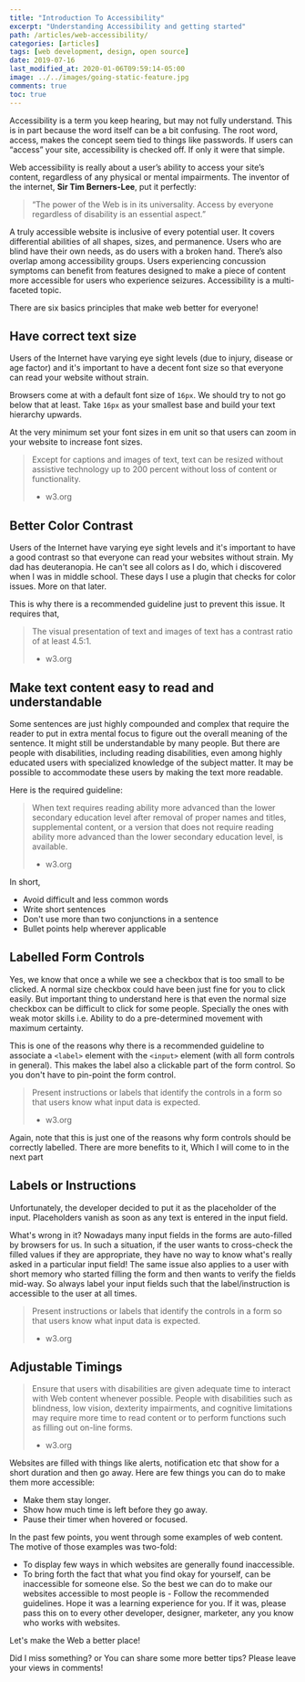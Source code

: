 ```yaml
---
title: "Introduction To Accessibility"
excerpt: "Understanding Accessibility and getting started"
path: /articles/web-accessibility/
categories: [articles]
tags: [web development, design, open source]
date: 2019-07-16
last_modified_at: 2020-01-06T09:59:14-05:00
image: ../../images/going-static-feature.jpg
comments: true
toc: true
---
```


Accessibility is a term you keep hearing, but may not fully understand. This is in part because the word itself can be a bit confusing. The root word, access, makes the concept seem tied to things like passwords. If users can “access” your site, accessibility is checked off. If only it were that simple.

Web accessibility is really about a user’s ability to access your site’s content, regardless of any physical or mental impairments. The inventor of the internet, **Sir Tim Berners-Lee**, put it perfectly:

> “The power of the Web is in its universality. Access by everyone regardless of disability is an essential aspect.”

A truly accessible website is inclusive of every potential user. It covers differential abilities of all shapes, sizes, and permanence. Users who are blind have their own needs, as do users with a broken hand. There’s also overlap among accessibility groups. Users experiencing concussion symptoms can benefit from features designed to make a piece of content more accessible for users who experience seizures. Accessibility is a multi-faceted topic.

There are six basics principles that make web better for everyone!

## Have correct text size

Users of the Internet have varying eye sight levels (due to injury, disease or age factor) and it's important to have a decent font size so that everyone can read your website without strain.

Browsers come at with a default font size of `16px`. We should try to not go below that at least. Take `16px` as your smallest base and build your text hierarchy upwards.

At the very minimum set your font sizes in em unit so that users can zoom in your website to increase font sizes.

> Except for captions and images of text, text can be resized without assistive technology up to 200 percent without loss of content or functionality.
> - w3.org

## Better Color Contrast

Users of the Internet have varying eye sight levels and it's important to have a good contrast so that everyone can read your websites without strain. My dad has deuteranopia. He can't see all colors as I do, which i discovered when I was in middle school. These days I use a plugin that checks for color issues. More on that later.

This is why there is a recommended guideline just to prevent this issue. It requires that,

> The visual presentation of text and images of text has a contrast ratio of at least 4.5:1.
> - w3.org

## Make text content easy to read and understandable

Some sentences are just highly compounded and complex that require the reader to put in extra mental focus to figure out the overall meaning of the sentence. It might still be understandable by many people. But there are people with disabilities, including reading disabilities, even among highly educated users with specialized knowledge of the subject matter. It may be possible to accommodate these users by making the text more readable.

Here is the required guideline:

> When text requires reading ability more advanced than the lower secondary education level after removal of proper names and titles, supplemental content, or a version that does not require reading ability more advanced than the lower secondary education level, is available.
> - w3.org

In short,

- Avoid difficult and less common words
- Write short sentences
- Don't use more than two conjunctions in a sentence
- Bullet points help wherever applicable

## Labelled Form Controls

Yes, we know that once a while we see a checkbox that is too small to be clicked. A normal size checkbox could have been just fine for you to click easily. But important thing to understand here is that even the normal size checkbox can be difficult to click for some people. Specially the ones with weak motor skills i.e. Ability to do a pre-determined movement with maximum certainty.

This is one of the reasons why there is a recommended guideline to associate a `<label>` element with the `<input>` element (with all form controls in general). This makes the label also a clickable part of the form control. So you don't have to pin-point the form control.

> Present instructions or labels that identify the controls in a form so that users know what input data is expected.
> - w3.org

Again, note that this is just one of the reasons why form controls should be correctly labelled. There are more benefits to it, Which I will come to in the next part

## Labels or Instructions

Unfortunately, the developer decided to put it as the placeholder of the input. Placeholders vanish as soon as any text is entered in the input field.

What's wrong in it? Nowadays many input fields in the forms are auto-filled by browsers for us. In such a situation, if the user wants to cross-check the filled values if they are appropriate, they have no way to know what's really asked in a particular input field! The same issue also applies to a user with short memory who started filling the form and then wants to verify the fields mid-way. So always label your input fields such that the label/instruction is accessible to the user at all times.

> Present instructions or labels that identify the controls in a form so that users know what input data is expected.
> - w3.org

## Adjustable Timings

>Ensure that users with disabilities are given adequate time to interact with Web content whenever possible. People with disabilities such as blindness, low vision, dexterity impairments, and cognitive limitations may require more time to read content or to perform functions such as filling out on-line forms.
> - w3.org

Websites are filled with things like alerts, notification etc that show for a short duration and then go away. Here are few things you can do to make them more accessible:

- Make them stay longer.
- Show how much time is left before they go away.
- Pause their timer when hovered or focused.

In the past few points, you went through some examples of web content. The motive of those examples was two-fold:

- To display few ways in which websites are generally found inaccessible.
- To bring forth the fact that what you find okay for yourself, can be inaccessible for someone else. So the best we can do to make our websites accessible to most people is - Follow the recommended guidelines.
Hope it was a learning experience for you. If it was, please pass this on to every other developer, designer, marketer, any you know who works with websites.

Let's make the Web a better place!

Did I miss something? or You can share some more better tips?
Please leave your views in comments!
